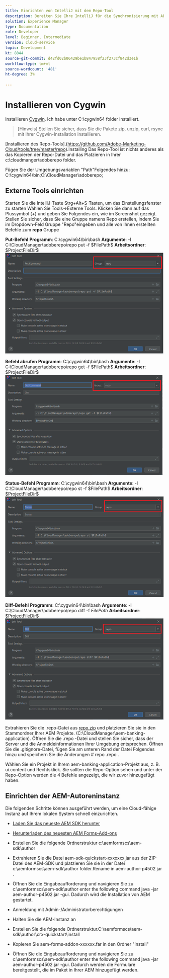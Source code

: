 ```yaml
---
title: Einrichten von IntelliJ mit dem Repo-Tool
description: Bereiten Sie Ihre IntelliJ für die Synchronisierung mit AEM Cloud-fähigen Instanz vor
solution: Experience Manager
type: Documentation
role: Developer
level: Beginner, Intermediate
version: cloud-service
topic: Development
kt: 8844
source-git-commit: d42fd02b06429be1b847958f23f273cf842d3e1b
workflow-type: tm+mt
source-wordcount: '481'
ht-degree: 3%

---
```


# Installieren von Cygwin

Installieren [Cygwin](https://www.cygwin.com/). Ich habe unter C:\cygwin64 folder installiert.
>[Hinweis]
> Stellen Sie sicher, dass Sie die Pakete zip, unzip, curl, rsync mit Ihrer Cygwin-Installation installieren.

[Installieren des Repo-Tools].(https://github.com/Adobe-Marketing-Cloud/tools/tree/master/repo).Installing Das Repo-Tool ist nichts anderes als das Kopieren der Repo-Datei und das Platzieren in Ihrer c:\cloudmanger\adoberepo folder.

Fügen Sie der Umgebungsvariablen &quot;Path&quot;Folgendes hinzu: C:\cygwin64\bin;C:\CloudManager\adoberepo;

## Externe Tools einrichten

Starten Sie die IntelliJ-Taste Strg+Alt+S-Tasten, um das Einstellungsfenster zu starten Wählen Sie Tools->Externe Tools. Klicken Sie dann auf das Plussymbol (+) und geben Sie Folgendes ein, wie im Screenshot gezeigt. Stellen Sie sicher, dass Sie eine Gruppe namens Repo erstellen, indem Sie im Dropdown-Feld Gruppe &quot;Repo&quot;eingeben und alle von Ihnen erstellten Befehle zum **repo** Gruppe

**Put-Befehl**
**Programm**: C:\cygwin64\bin\bash
**Argumente**: -l C:\CloudManager\adoberepo\repo put -f \$FilePath\$
**Arbeitsordner**: \$ProjectFileDir\$
![put-command](assets/put-command.png)

**Befehl abrufen**
**Programm**: C:\cygwin64\bin\bash
**Argumente**: -l C:\CloudManager\adoberepo\repo get -f \$FilePath\$
**Arbeitsordner**: \$ProjectFileDir\$
![get-command](assets/get-command.png)

**Status-Befehl**
**Programm**: C:\cygwin64\bin\bash
**Argumente**: -l C:\CloudManager\adoberepo\repo st -f \$FilePath\$
**Arbeitsordner**: \$ProjectFileDir\$
![status-command](assets/status-command.png)

**Diff-Befehl**
**Programm**: C:\cygwin64\bin\bash
**Argumente**: -l C:\CloudManager\adoberepo\repo diff -f $FilePath$
**Arbeitsordner**: \$ProjectFileDir\$
![diff-command](assets/diff-command.png)

Extrahieren Sie die .repo-Datei aus [repo.zip](assets/repo.zip) und platzieren Sie sie in den Stammordner Ihrer AEM Projekte. (C:\CloudManager\aem-banking-application). Öffnen Sie die .repo -Datei und stellen Sie sicher, dass der Server und die Anmeldeinformationen Ihrer Umgebung entsprechen.
Öffnen Sie die .gitignore-Datei, fügen Sie am unteren Rand der Datei Folgendes hinzu und speichern Sie die Änderungen \# repo .repo .

Wählen Sie ein Projekt in Ihrem aem-banking-application-Projekt aus, z. B. ui.content und Rechtsklick. Sie sollten die Repo-Option sehen und unter der Repo-Option werden die 4 Befehle angezeigt, die wir zuvor hinzugefügt haben.

## Einrichten der AEM-Autoreninstanz

Die folgenden Schritte können ausgeführt werden, um eine Cloud-fähige Instanz auf Ihrem lokalen System schnell einzurichten.
* [Laden Sie das neueste AEM SDK herunter](https://experience.adobe.com/#/downloads/content/software-distribution/en/aemcloud.html)

* [Herunterladen des neuesten AEM Forms-Add-ons](https://experience.adobe.com/#/downloads/content/software-distribution/en/aemcloud.html)

* Erstellen Sie die folgende Ordnerstruktur c:\aemformscs\aem-sdk\author

* Extrahieren Sie die Datei aem-sdk-quickstart-xxxxxxx.jar aus der ZIP-Datei des AEM-SDK und platzieren Sie sie in der Datei c:\aemformscs\aem-sdk\author folder.Rename in aem-author-p4502.jar .

* Öffnen Sie die Eingabeaufforderung und navigieren Sie zu c:\aemformscs\aem-sdk\author enter the following command java -jar aem-author-p4502.jar -gui. Dadurch wird die Installation von AEM gestartet.
* Anmeldung mit Admin-/Administratorberechtigungen
* Halten Sie die AEM-Instanz an
* Erstellen Sie die folgende Ordnerstruktur.C:\aemformscs\aem-sdk\author\crx-quickstart\install
* Kopieren Sie aem-forms-addon-xxxxxx.far in den Ordner &quot;install&quot;
* Öffnen Sie die Eingabeaufforderung und navigieren Sie zu c:\aemformscs\aem-sdk\author enter the following command java -jar aem-author-p4502.jar -gui. Dadurch werden die Formulare bereitgestellt, die im Paket in Ihrer AEM hinzugefügt werden.



















